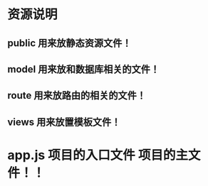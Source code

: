 # 资源说明
## public 用来放静态资源文件！
## model 用来放和数据库相关的文件！
## route 用来放路由的相关的文件！
## views 用来放置模板文件！
# app.js 项目的入口文件 项目的主文件！！ 